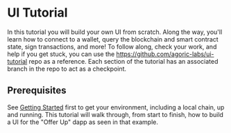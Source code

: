 # UI Tutorial

In this tutorial you will build your own UI from scratch. Along the way, you'll learn how to connect to a wallet, query the blockchain and smart contract state, sign transactions, and more! To follow along, check your work, and help if you get stuck, you can use the https://github.com/agoric-labs/ui-tutorial repo as a reference. Each section of the tutorial has an associated branch in the repo
to act as a checkpoint.

## Prerequisites

See [Getting Started](../../getting-started/index.md) first to get your environment, including a local chain, up and running. This tutorial will walk through, from start to finish, how to build a UI for the "Offer Up" dapp as seen in that example.
